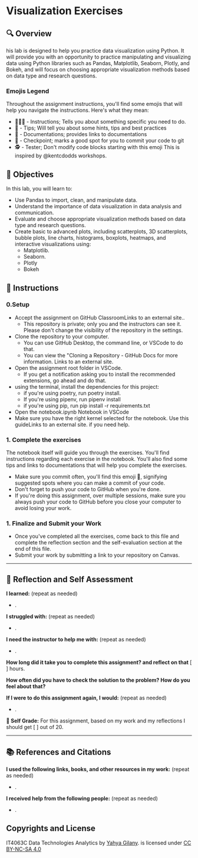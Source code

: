 # Visualization Exercises
## 🔍 Overview
his lab is designed to help you practice data visualization using Python. It will provide you with an opportunity to practice manipulating and visualizing data using Python libraries such as Pandas, Matplotlib, Seaborn, Plotly, and Bokeh, and will focus on choosing appropriate visualization methods based on data type and research questions.

### Emojis Legend
Throughout the assignment instructions, you'll find some emojis that will help you navigate the instructions. Here's what they mean:

- 👨🏻‍💻 - Instructions; Tells you about something specific you need to do.
- 🦉 - Tips; Will tell you about some hints, tips and best practices
- 📜 - Documentations; provides links to documentations
- 🚩 - Checkpoint; marks a good spot for you to commit your code to git
- 🕵️ - Tester; Don't modify code blocks starting with this emoji
This is inspired by @kentcdodds workshops.

## 🎯 Objectives
In this lab, you will learn to:
- Use Pandas to import, clean, and manipulate data.
- Understand the importance of data visualization in data analysis and communication.
- Evaluate and choose appropriate visualization methods based on data type and research questions.
- Create basic to advanced plots, including scatterplots, 3D scatterplots, bubble plots, line charts, histograms, boxplots, heatmaps, and interactive visualizations using:
  - Matplotlib.
  - Seaborn.
  - Plotly
  - Bokeh

## 📝 Instructions
### 0.Setup
- Accept the assignment on GitHub ClassroomLinks to an external site..
  - This repository is private; only you and the instructors can see it. Please don't change the visibility of the repository in the settings.
- Clone the repository to your computer.
  - You can use GitHub Desktop, the command line, or VSCode to do that.
  - You can view the "Cloning a Repository - GitHub Docs for more information. Links to an external site.
- Open the assignment root folder in VSCode.
  - If you get a notification asking you to install the recommended extensions, go ahead and do that.
- using the terminal, install the dependencies for this project:
  - if you're using poetry, run poetry install.
  - If you're using pipenv, run pipenv install
  - if you're using pip, run pip install -r requirements.txt
- Open the notebook.ipynb Notebook in VSCode
- Make sure you have the right kernel selected for the notebook. Use this guideLinks to an external site. if you need help.

### 1. Complete the exercises
The notebook itself will guide you through the exercises. You'll find instructions regarding each exercise in the notebook. You'll also find some tips and links to documentations that will help you complete the exercises.
- Make sure you commit often, you'll find this emoji 🚩, signifying suggested spots where you can make a commit of your code.
- Don't forget to push your code to GitHub when you're done.
- If you're doing this assignment, over multiple sessions, make sure you always push your code to GitHub before you close your computer to avoid losing your work.

### 1. Finalize and Submit your Work
- Once you've completed all the exercises, come back to this file and complete the reflection section and the self-evaluation section at the end of this file.
- Submit your work by submitting a link to your repository on Canvas.

------------
## 💭 Reflection and Self Assessment

**I learned:** (repeat as needed)
- .

**I struggled with:** (repeat as needed)
- .

**I need the instructor to help me with:** (repeat as needed)
- .

**How long did it take you to complete this assignment? and reflect on that**
[ ] hours.

**How often did you have to check the solution to the problem? How do you feel about that?**


**If I were to do this assignment again, I would:** (repeat as needed)
- .

**💯 Self Grade:** For this assignment, based on my work and my reflections I should get [ ] out of 20.

--------------------
## 📚 References and Citations
**I used the following links, books, and other resources in my work:** (repeat as needed)
- .
  
**I received help from the following people:** (repeat as needed)
- .

## Copyrights and License
IT4063C Data Technologies Analytics by [Yahya Gilany](https://yahyagilany.io). is licensed under [CC BY-NC-SA 4.0](https://creativecommons.org/licenses/by-nc-sa/4.0/)

